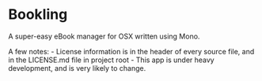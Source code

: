 Bookling
========

A super-easy eBook manager for OSX written using Mono.

A few notes:
	- License information is in the header of every source file, and in the LICENSE.md file in project root
	- This app is under heavy development, and is very likely to change. 